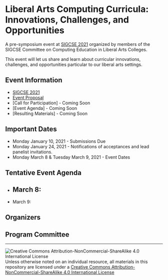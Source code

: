 # Liberal Arts Computing Curricula: Innovations, Challenges, and Opportunities

A pre-symposium event at [SIGCSE 2021](https://sigcse2020.sigcse.org) organized by members of the SIGCSE Committee on Computing Education in Liberal Arts Colleges.


This event will let us share and learn about curricular innovations, challenges, and opportunities particular to our liberal arts settings.

## Event Information

- [SIGCSE 2021](https://sigcse2021.sigcse.org)
- [Event Proposal](SIGCSE_2021_CSLA.pdf)
- [Call for Participation] - Coming Soon
- [Event Agenda] - Coming Soon
- [Resulting Materials] - Coming Soon

## Important Dates

- Monday January 10, 2021 - Submissions Due
- Monday January 24, 2021 - Notifications of acceptances and lead panelist invitations.
- Monday March 8 & Tuesday March 9, 2021 - Event Dates

## Tentative Event Agenda

- March 8:
  -

- March 9:

## Organizers


## Program Committee


___
![Creative Commons Attribution-NonCommercial-ShareAlike 4.0 International License](https://i.creativecommons.org/l/by-nc-sa/4.0/88x31.png "Creative Commons Attribution-NonCommercial-ShareAlike 4.0 International License") Unless otherwise noted on an individual resource, all materials in this repository are licensed under a [Creative Commons Attribution-NonCommercial-ShareAlike 4.0 International License](http://creativecommons.org/licenses/by-nc-sa/4.0/)
